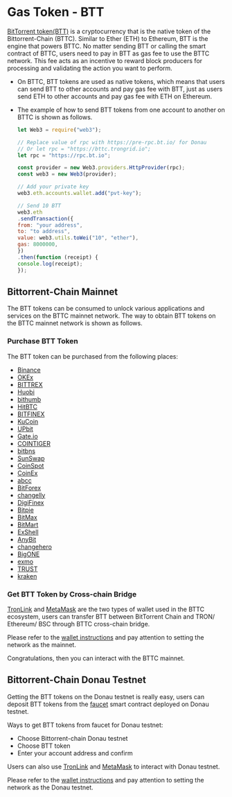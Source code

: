 # Gas Token - BTT

[BitTorrent token(BTT)](https://etherscan.io/token/0xc669928185dbce49d2230cc9b0979be6dc797957) is a cryptocurrency that is the native token of the Bittorrent-Chain (BTTC). Similar to Ether (ETH) to Ethereum, BTT is the engine that powers BTTC. No matter sending BTT or calling the smart contract of BTTC, users need to pay in BTT as gas fee to use the BTTC network. This fee acts as an incentive to reward block producers for processing and validating the action you want to perform.

- On BTTC, BTT tokens are used as native tokens, which means that users can send BTT to other accounts and pay gas fee with BTT, just as users send ETH to other accounts and pay gas fee with ETH on Ethereum.

- The example of how to send BTT tokens from one account to another on BTTC is shown as follows.

    ```javascript
    let Web3 = require("web3");

    // Replace value of rpc with https://pre-rpc.bt.io/ for Donau
    // Or let rpc = "https://bttc.trongrid.io";
    let rpc = "https://rpc.bt.io";

    const provider = new Web3.providers.HttpProvider(rpc);
    const web3 = new Web3(provider);

    // Add your private key
    web3.eth.accounts.wallet.add("pvt-key");

    // Send 10 BTT
    web3.eth
  .sendTransaction({
    from: "your address",
    to: "to address",
    value: web3.utils.toWei("10", "ether"),
    gas: 8000000,
  })
  .then(function (receipt) {
    console.log(receipt);
  });
  ```

## Bittorrent-Chain Mainnet

The BTT tokens can be consumed to unlock various applications and services on the BTTC mainnet network. The way to obtain BTT tokens on the BTTC mainnet network is shown as follows.

### Purchase BTT Token

The BTT token can be purchased from the following places:

- [Binance](https://www.binance.com/en-GB)
- [OKEx](https://www.okx.com)
- [BITTREX](https://global.bittrex.com)
- [Huobi](https://www.huobi.com/en-us/)
- [bithumb](https://www.bithumb.com/)
- [HitBTC](https://hitbtc.com)
- [BITFINEX](https://www.bitfinex.com)
- [KuCoin](https://www.kucoin.com)
- [UPbit](https://upbit.com/home)
- [Gate.io](https://www.gate.io)
- [COINTIGER](https://www.cointiger.com/en-us/#/index)
- [bitbns](https://bitbns.com)
- [SunSwap](https://sunswap.com/#/home)
- [CoinSpot](https://www.coinspot.com.au)
- [CoinEx](https://www.coinex.com)
- [abcc](https://abcc.com/en)
- [BitForex](https://www.bitforex.com)
- [changelly](https://changelly.com)
- [DigiFinex](https://www.digifinex.com)
- [Bitpie](https://bitpie.com)
- [BitMax](https://ascendex.com/en)
- [BitMart](https://www.bitmart.com)
- [ExShell](https://www.exshell.com)
- [AnyBit](https://www.anybit.io)
- [changehero](https://changehero.io)
- [BigONE](https://www.bigone.com/en)
- [exmo](https://exmo.com)
- [TRUST](https://trustwallet.com)
- [kraken](https://www.kraken.com/)

### Get BTT Token by Cross-chain Bridge

 [TronLink](https://www.tronlink.org/) and [MetaMask](https://metamask.io) are the two types of wallet used in the BTTC ecosystem, users can transfer BTT between BitTorrent Chain and TRON/ Ethereum/ BSC through 
BTTC cross-chain bridge.


Please refer to the [wallet instructions](https://doc.bt.io/docs/wallet) and pay attention to setting the network as the mainnet.

Congratulations, then you can interact with the BTTC mainnet.

## Bittorrent-Chain Donau Testnet

Getting the BTT tokens on the Donau testnet is really easy, users can deposit BTT tokens from the [faucet](https://testfaucet.bt.io/#/) smart contract deployed on Donau testnet.

Ways to get BTT tokens from faucet for Donau testnet:

- Choose Bittorrent-chain Donau testnet
- Choose BTT token
- Enter your account address and confirm

Users can also use [TronLink](https://www.tronlink.org/) and [MetaMask](https://metamask.io) to interact with Donau testnet.

Please refer to the [wallet instructions](https://doc.bt.io/docs/wallet) and pay attention to setting the network as the Donau testnet.
